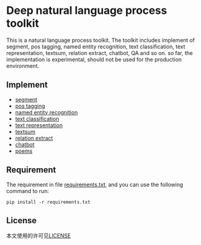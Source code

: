 # Deep natural language process toolkit 

This is a natural language process toolkit. The toolkit includes implement of segment, pos tagging, named entity recognition, text classification,
text representation, textsum, relation extract, chatbot, QA and so on. so far, the implementation is experimental, 
should not be used for the production environment.
 
## Implement

- [segment](nlp/segment/README.md)
- [pos tagging](nlp/pos/README.md)
- [named entity recognition](nlp/ner/README.md)
- [text classification](nlp/text_classification/README.md)
- [text representation](nlp/text_representation/README.md)
- [textsum](nlp/textsum/README.md)
- [relation extract](nlp/relation_extract/README.md)
- [chatbot](nlp/chatbot/README.md)
- [poems](nlp/poems/README.md)

## Requirement

The requirement in file [requirements.txt](requirements.txt), and you can use the following command to run:
 
```
pip install -r requirements.txt
```

## License

本文使用的许可见[LICENSE](LICENSE)

